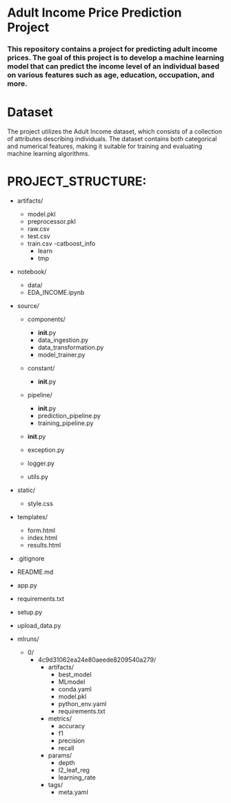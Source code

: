 
# Adult Income Price Prediction Project
### This repository contains a project for predicting adult income prices. The goal of this project is to develop a machine learning model that can predict the income level of an individual based on various features such as age, education, occupation, and more.

# Dataset
The project utilizes the Adult Income dataset, which consists of a collection of attributes describing individuals. The dataset contains both categorical and numerical features, making it suitable for training and evaluating machine learning algorithms.

# PROJECT_STRUCTURE:

- artifacts/
  - model.pkl
  - preprocessor.pkl
  - raw.csv
  - test.csv
  - train.csv
-catboost_info
     - learn
     - tmp

- notebook/
    - data/
    - EDA_INCOME.ipynb

- source/
    - components/
        - __init__.py
        - data_ingestion.py
        - data_transformation.py
        - model_trainer.py

    - constant/
        - __init__.py

    - pipeline/
        - __init__.py
        - prediction_pipeline.py
        - training_pipeline.py

    - __init__.py
    - exception.py
    - logger.py
    - utils.py

- static/
    - style.css

- templates/
    - form.html
    - index.html
    - results.html

- .gitignore
- README.md
- app.py
- requirements.txt
- setup.py
- upload_data.py

- mlruns/
    - 0/
        - 4c9d31062ea24e80aeede8209540a279/
            - artifacts/
                - best_model
                - MLmodel
                - conda.yaml
                - model.pkl
                - python_env.yaml
                - requirements.txt
            - metrics/
                - accuracy
                - f1
                - precision
                - recall
            - params/
                - depth
                - l2_leaf_reg
                - learning_rate
            - tags/
                - meta.yaml
